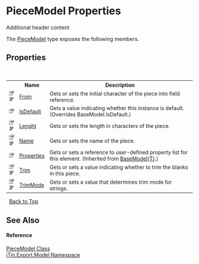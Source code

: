 # PieceModel Properties
Additional header content 

The <a href="T_iTin_Export_Model_PieceModel">PieceModel</a> type exposes the following members.


## Properties
&nbsp;<table><tr><th></th><th>Name</th><th>Description</th></tr><tr><td>![Public property](media/pubproperty.gif "Public property")![Code example](media/CodeExample.png "Code example")</td><td><a href="P_iTin_Export_Model_PieceModel_From">From</a></td><td>
Gets or sets the initial character of the piece into field reference.</td></tr><tr><td>![Public property](media/pubproperty.gif "Public property")</td><td><a href="P_iTin_Export_Model_PieceModel_IsDefault">IsDefault</a></td><td>
Gets a value indicating whether this instance is default.
 (Overrides BaseModel.IsDefault.)</td></tr><tr><td>![Public property](media/pubproperty.gif "Public property")![Code example](media/CodeExample.png "Code example")</td><td><a href="P_iTin_Export_Model_PieceModel_Lenght">Lenght</a></td><td>
Gets or sets the length in characters of the piece.</td></tr><tr><td>![Public property](media/pubproperty.gif "Public property")![Code example](media/CodeExample.png "Code example")</td><td><a href="P_iTin_Export_Model_PieceModel_Name">Name</a></td><td>
Gets or sets the name of the piece.</td></tr><tr><td>![Public property](media/pubproperty.gif "Public property")</td><td><a href="P_iTin_Export_Model_BaseModel_1_Properties">Properties</a></td><td>
Gets or sets a reference to user-defined property list for this element.
 (Inherited from <a href="T_iTin_Export_Model_BaseModel_1">BaseModel(T)</a>.)</td></tr><tr><td>![Public property](media/pubproperty.gif "Public property")![Code example](media/CodeExample.png "Code example")</td><td><a href="P_iTin_Export_Model_PieceModel_Trim">Trim</a></td><td>
Gets or sets a value indicating whether to trim the blanks in this piece.</td></tr><tr><td>![Public property](media/pubproperty.gif "Public property")![Code example](media/CodeExample.png "Code example")</td><td><a href="P_iTin_Export_Model_PieceModel_TrimMode">TrimMode</a></td><td>
Gets or sets a value that determines trim mode for strings.</td></tr></table>&nbsp;
<a href="#piecemodel-properties">Back to Top</a>

## See Also


#### Reference
<a href="T_iTin_Export_Model_PieceModel">PieceModel Class</a><br /><a href="N_iTin_Export_Model">iTin.Export.Model Namespace</a><br />